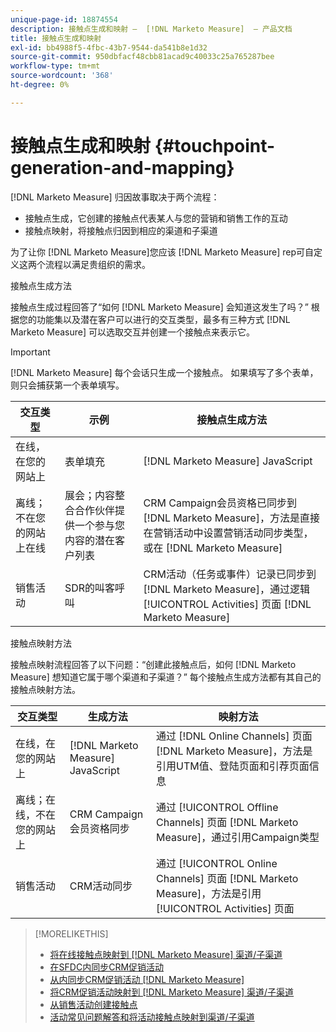```yaml
---
unique-page-id: 18874554
description: 接触点生成和映射 —  [!DNL Marketo Measure]  — 产品文档
title: 接触点生成和映射
exl-id: bb4988f5-4fbc-43b7-9544-da541b8e1d32
source-git-commit: 950dbfacf48cbb81acad9c40033c25a765287bee
workflow-type: tm+mt
source-wordcount: '368'
ht-degree: 0%

---
```


# 接触点生成和映射 {#touchpoint-generation-and-mapping}

[!DNL Marketo Measure] 归因故事取决于两个流程：

* 接触点生成，它创建的接触点代表某人与您的营销和销售工作的互动
* 接触点映射，将接触点归因到相应的渠道和子渠道

为了让你 [!DNL Marketo Measure]您应该 [!DNL Marketo Measure] rep可自定义这两个流程以满足贵组织的需求。

接触点生成方法

接触点生成过程回答了“如何 [!DNL Marketo Measure] 会知道这发生了吗？” 根据您的功能集以及潜在客户可以进行的交互类型，最多有三种方式 [!DNL Marketo Measure] 可以选取交互并创建一个接触点来表示它。

>[!IMPORTANT]
>
>[!DNL Marketo Measure] 每个会话只生成一个接触点。 如果填写了多个表单，则只会捕获第一个表单填写。

| **交互类型** | **示例** | **接触点生成方法** |
|---|---|---|
| 在线，在您的网站上 | 表单填充 | [!DNL Marketo Measure] JavaScript |
| 离线；不在您的网站上在线 | 展会；内容整合合作伙伴提供一个参与您内容的潜在客户列表 | CRM Campaign会员资格已同步到 [!DNL Marketo Measure]，方法是直接在营销活动中设置营销活动同步类型，或在 [!DNL Marketo Measure] |
| 销售活动 | SDR的叫客呼叫 | CRM活动（任务或事件）记录已同步到 [!DNL Marketo Measure]，通过逻辑 [!UICONTROL Activities] 页面 [!DNL Marketo Measure] |

接触点映射方法

接触点映射流程回答了以下问题：“创建此接触点后，如何 [!DNL Marketo Measure] 想知道它属于哪个渠道和子渠道？” 每个接触点生成方法都有其自己的接触点映射方法。

| **交互类型** | **生成方法** | **映射方法** |
|---|---|---|
| 在线，在您的网站上 | [!DNL Marketo Measure] JavaScript | 通过 [!DNL Online Channels] 页面 [!DNL Marketo Measure]，方法是引用UTM值、登陆页面和引荐页面信息 |
| 离线；在线，不在您的网站上 | CRM Campaign会员资格同步 | 通过 [!UICONTROL Offline Channels] 页面 [!DNL Marketo Measure]，通过引用Campaign类型 |
| 销售活动 | CRM活动同步 | 通过 [!UICONTROL Online Channels] 页面 [!DNL Marketo Measure]，方法是引用 [!UICONTROL Activities] 页面 |

>[!MORELIKETHIS]
>
>* [将在线接触点映射到 [!DNL Marketo Measure] 渠道/子渠道](/help/channel-tracking-and-setup/online-channels/online-custom-channel-setup.md)
>* [在SFDC内同步CRM促销活动](/help/channel-tracking-and-setup/offline-channels/syncing-offline-campaigns.md)
>* [从内同步CRM促销活动 [!DNL Marketo Measure]](/help/channel-tracking-and-setup/offline-channels/custom-campaign-sync.md)
>* [将CRM促销活动映射到 [!DNL Marketo Measure] 渠道/子渠道](/help/channel-tracking-and-setup/offline-channels/offline-custom-channel-setup.md)
>* [从销售活动创建接触点](/help/advanced-marketo-measure-features/activities-attribution/salesforce-activities-attribution.md)
>* [活动常见问题解答和将活动接触点映射到渠道/子渠道](/help/advanced-marketo-measure-features/activities-attribution/activities-attribution-faq.md)


